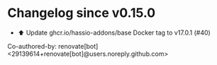# Changelog since v0.15.0
- ⬆️ Update ghcr.io/hassio-addons/base Docker tag to v17.0.1 (#40)

Co-authored-by: renovate[bot] <29139614+renovate[bot]@users.noreply.github.com> 

